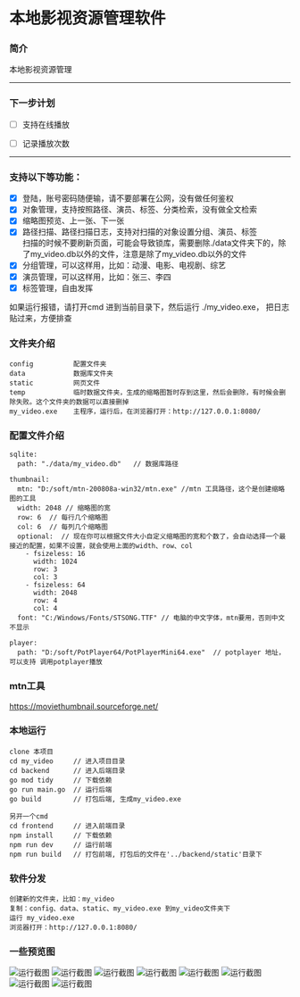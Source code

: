 # 本地影视资源管理软件
### 简介
本地影视资源管理

---
### 下一步计划
- [ ] 支持在线播放
- [ ] 记录播放次数


--- 
### 支持以下等功能：
- [x] 登陆，账号密码随便输，请不要部署在公网，没有做任何鉴权  
- [x] 对象管理，支持按照路径、演员、标签、分类检索，没有做全文检索
- [x] 缩略图预览、上一张、下一张
- [x] 路径扫描、路径扫描日志，支持对扫描的对象设置分组、演员、标签  
  扫描的时候不要刷新页面，可能会导致锁库，需要删除./data文件夹下的，除了my_video.db以外的文件，注意是除了my_video.db以外的文件  
- [x] 分组管理，可以这样用，比如：动漫、电影、电视剧、综艺  
- [x] 演员管理，可以这样用，比如：张三、李四  
- [x] 标签管理，自由发挥

如果运行报错，请打开cmd 进到当前目录下，然后运行 ./my_video.exe， 把日志贴过来，方便排查


### 文件夹介绍
```
config          配置文件夹
data            数据库文件夹
static          网页文件
temp            临时数据文件夹，生成的缩略图暂时存到这里，然后会删除，有时候会删除失败。这个文件夹的数据可以直接删掉
my_video.exe    主程序，运行后，在浏览器打开：http://127.0.0.1:8080/
```

### 配置文件介绍
```
sqlite:
  path: "./data/my_video.db"   // 数据库路径

thumbnail:
  mtn: "D:/soft/mtn-200808a-win32/mtn.exe" //mtn 工具路径，这个是创建缩略图的工具
  width: 2048 // 缩略图的宽
  row: 6  // 每行几个缩略图
  col: 6  // 每列几个缩略图
  optional:  // 现在你可以根据文件大小自定义缩略图的宽和个数了，会自动选择一个最接近的配置，如果不设置，就会使用上面的width、row、col
    - fsizeless: 16
      width: 1024
      row: 3
      col: 3
    - fsizeless: 64
      width: 2048
      row: 4
      col: 4
  font: "C:/Windows/Fonts/STSONG.TTF" // 电脑的中文字体，mtn要用，否则中文不显示

player:
  path: "D:/soft/PotPlayer64/PotPlayerMini64.exe"  // potplayer 地址，可以支持 调用potplayer播放
```

### mtn工具
https://moviethumbnail.sourceforge.net/

### 本地运行
```
clone 本项目
cd my_video     // 进入项目目录
cd backend      // 进入后端目录
go mod tidy     // 下载依赖
go run main.go  // 运行后端
go build        // 打包后端, 生成my_video.exe

另开一个cmd
cd frontend     // 进入前端目录
npm install     // 下载依赖
npm run dev     // 运行前端
npm run build   // 打包前端, 打包后的文件在'../backend/static'目录下
```

### 软件分发
```
创建新的文件夹，比如：my_video
复制：config、data、static、my_video.exe 到my_video文件夹下
运行 my_video.exe
浏览器打开：http://127.0.0.1:8080/
```


### 一些预览图
![运行截图](/img/1.png)
![运行截图](/img/2.png)
![运行截图](/img/3.png)
![运行截图](/img/4.png)
![运行截图](/img/5.png)
![运行截图](/img/6.png)
![运行截图](/img/7.png)
![运行截图](/img/8.png)

